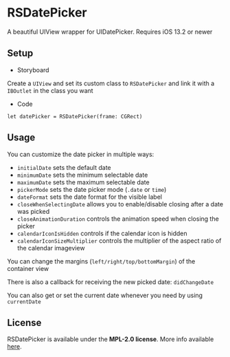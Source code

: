 # RSDatePicker

A beautiful UIView wrapper for UIDatePicker. Requires iOS 13.2 or newer

## Setup
- Storyboard

Create a `UIView` and set its custom class to `RSDatePicker` and link it with a `IBOutlet` in the class you want

- Code
 
`let datePicker = RSDatePicker(frame: CGRect)`

## Usage

You can customize the date picker in multiple ways:

- `initialDate` sets the default date
- `minimumDate` sets the minimum selectable date
- `maximumDate` sets the maximum selectable date
- `pickerMode` sets the date picker mode (`.date` or `time`)
- `dateFormat` sets the date format for the visible label
- `closeWhenSelectingDate` allows you to enable/disable closing after a date was picked
- `closeAnimationDuration` controls the animation speed when closing the picker
- `calendarIconIsHidden` controls if the calendar icon is hidden
- `calendarIconSizeMultiplier` controls the multiplier of the aspect ratio of the calendar imageview

You can change the margins (`left/right/top/bottomMargin`) of the container view

There is also a callback for receiving the new picked date: `didChangeDate`

You can also get or set the current date whenever you need by using `currentDate`

## License
RSDatePicker is available under the **MPL-2.0 license**. More info available [here](https://www.mozilla.org/en-US/MPL/2.0/).
